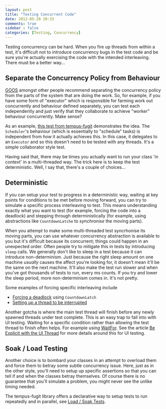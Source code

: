 ```yaml
---
layout: post
title: "Testing Concurrent Code"
date: 2012-05-20 20:33
comments: true
sidebar : false
categories: [Testing, Concurrency]
---
```


Testing concurrency can be hard. When you fire up threads from within a test, it's difficult not to introduce concurrency bugs in the test code and be sure you're actually exercising the code with the intended interleaving. There must be a better way...

## Separate the Concurrency Policy from Behaviour

[GOOS](http://www.growing-object-oriented-software.com/) amongst other people recommend separating the concurrency policy from the parts of the system that are doing the work. So, for example, if you have some form of "executor" which is responsible for farming work out concurrently and behaviour defined separately, you can test each independently and just verify that they collaborate to achieve "worker" behaviour concurrently. Make sense?

<!-- more -->

As an example, [this test from tempus-fugit](https://github.com/tobyweston/tempus-fugit/blob/master/tempus-fugit/src/test/java/com/google/code/tempusfugit/concurrency/ConcurrentSchedulerTest.java) demonstrates the idea. The `Scheduler`'s behaviour (which is essentially to "schedule" tasks) is independent from _how_ it actually achieves this. In this case, it delegates to an `Executor` and so this doesn't need to be tested with any threads. It's a simple collaborator style test.

Having said that, there may be times you actually want to run your class 'in context' in a multi-threaded way. The trick here is to keep the test deterministic. Well, I say that, there's a couple of choices...

## Deterministic

If you can setup your test to progress in a deterministic way, waiting at key points for conditions to be met before moving forward, you can try to simulate a specific process interleaving to test. This means understanding exactly what you want to test (for example, forcing the code into a deadlock) and stepping through deterministically (for example, using abstractions like `CountdownLatche` to *synchronise* the moving parts).

When you attempt to make some multi-threaded test syncrhonise its moving parts, you can use whatever concurrency abstraction is available to you but it's difficult because its concurrent; things could happen in an unexpected order. Often people try to mitigate this in tests by introducing `sleep` calls. We generally don't like to sleep in a test because it can introduce non-determinism. Just because the right sleep amount on one machine *usually* causes the affect you're looking for, it doesn't mean it'll be the same on the next machine. It'll also make the test run slower and when you've got thousands of tests to run, every ms counts. If you try and lower the sleep period, more non-determinism comes in. It's not pretty.

Some examples of forcing specific interleaving include

 - [Forcing a deadlock](https://github.com/tobyweston/tempus-fugit/blob/master/tempus-fugit/src/test/java/com/google/code/tempusfugit/concurrency/DeadlockDetectorTest.java) using `CountdownLatch`
 - [Setting up a thread to be interrupted](https://github.com/tobyweston/tempus-fugit/blob/master/tempus-fugit/src/test/java/com/google/code/tempusfugit/concurrency/ThreadUtilsTest.java)


Another gotcha is where the main test thread will finish before any newly spawned threads under test complete. This is an easy trap to fall into with UI testing. Waiting for a specific condition rather than allowing the test thread to finish often helps. For example using [WaitFor](/documentation/time/waiting). See the article [Be Explicit with the UI Thread](http://baddotrobot.com/blog/2008/12/30/be-explicit-about-ui-thread-in-swt/) for more details around this for UI testing.


## Soak / Load Testing

Another choice is to bombard your classes in an attempt to overload them and force them to betray some subtle concurrency issue. Here, just as in the other style, you'll need to setup up specific assertions so that you can tell if and when the classes betray themselves. Of course there is no guarantee that you'll simulate a problem, you might never see the unlike timing needed.

The tempus-fugit library offers a declarative way to setup tests to run repeatedly and in parallel, see [Load / Soak Tests](/documentation/junit/load).

